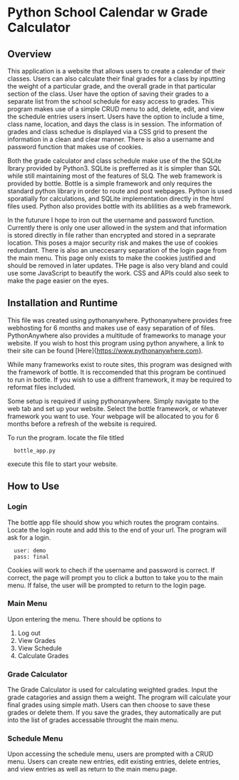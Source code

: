 # Python School Calendar w Grade Calculator 

## Overview

This application is a website that allows users to create a calendar of their classes. Users can also calculate their final grades for a class by inputting the weight of a particular grade, and the overall grade in that particular section of the class. User have the option of saving their grades to a separate list from the school schedule for easy access to grades. This program makes use of a simple CRUD menu to add, delete, edit, and view the schedule entries users insert. Users have the option to include a time, class name, location, and days the class is in session. The information of grades and class schedue is displayed via a CSS grid to present the information in a clean and clear manner. There is also a username and password function that makes use of cookies. 

Both the grade calculator and class schedule make use of the the SQLite lbrary provided by Python3. SQLite is prefferred as it is simpler than SQL while still maintaining most of the features of SLQ. The web framework is provided by bottle. Bottle is a simple framework and only requires the standard python library in order to route and post webpages. Python is used sporatially for calculations, and SQLite implementation directly in the html files used. Python also provides bottle with its ablilities as a web framework. 

In the futurure I hope to iron out the username and password function. Currently there is only one user allowed in the system and that information is stored directly in file rather than encrypted and stored in a seprarate location. This poses a major security risk and makes the use of cookies redundant. There is also an uneccesarry separation of the login page from the main menu. This page only exists to make the cookies justified and should be removed in later updates. THe page is also very bland and could use some JavaScript to beautify the work. CSS and APIs could also seek to make the page easier on the eyes.

## Installation and Runtime

This file was created using pythonanywhere. Pythonanywhere provides free webhosting for 6 months and makes use of easy separation of of files. PythonAnywhere also provides a multitude of frameworks to manage your website. If you wish to host this program using python anywhere, a link to their site can be found [Here]{https://www.pythonanywhere.com}.

While many frameworks exist to route sites, this program was designed with the framework of bottle. It is reccomended that this program be continued to run in bottle. If you wish to use a diffrent framework, it may be required to reformat files included. 

Some setup is required if using pythonanywhere. Simply navigate to the web tab and set up your website. Select the bottle framework, or whatever framework you want to use. Your webpage will be allocated to you for 6 months before a refresh of the website is required.

To run the program. locate the file titled 

      bottle_app.py


 execute this file to start your website. 


## How to Use

### Login

The bottle app file should show you which routes the program contains. Locate the login route and add this to the end of your url. The program will ask for a login. 

      user: demo
      pass: final

 Cookies will work to chech if the username and password is correct. If correct, the page will prompt you to click a button to take you to the main menu. If false, the user will be prompted to return to the login page. 

### Main Menu

 Upon entering the menu. There should be options to 

 1. Log out
 2. View Grades
 3. View Schedule
 4. Calculate Grades

### Grade Calculator

The Grade Calculator is used for calculating weighted grades. Input the grade catagories and assign them a weight. The program will calculate your final grades using simple math. Users can then choose to save these grades or delete them. If you save the grades, they automatically are put into the list of grades accessable throught the main menu.

### Schedule Menu

Upon accessing the schedule menu, users are prompted with a CRUD menu. Users can create new entries, edit existing entries, delete entries, and view entries as well as return to the main menu page.




